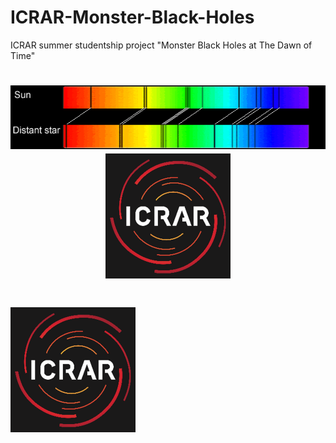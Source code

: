# ICRAR-Monster-Black-Holes
ICRAR summer studentship project "Monster Black Holes at The Dawn of Time"

<h1 align="center">
  <div>
    <img src="https://github.com/daniel-lyon/ICRAR-Monster-Black-Holes/blob/main/Affiliations/redshift.png">
  </div>
  <div>
    <img src="https://github.com/daniel-lyon/ICRAR-Monster-Black-Holes/blob/main/Affiliations/icrar_logo.png" width="200">
  </div>
</h1>

<h1 align="left">
<img src="https://github.com/daniel-lyon/ICRAR-Monster-Black-Holes/blob/main/Affiliations/icrar_logo.png" width="200">
</h1>
